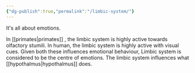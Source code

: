 ```yaml
---
{"dg-publish":true,"permalink":"/limbic-system/"}
---
```


It's all about emotions.

 In [[primates\|primates]] , the limbic system is highly active towards olfactory stumili. 
 In human, the limbic system is highly active with visual cues. 
 Given both these influences emotional behaviour, Limbic system is considered to be the centre of emotions. 
 The limbic system influences what [[hypothalmus\|hypothalmus]] does. 